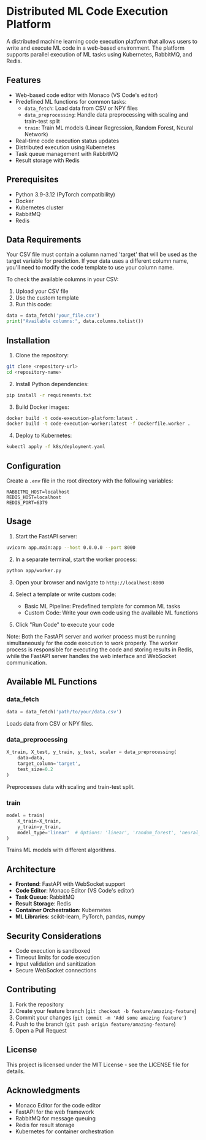 # Distributed ML Code Execution Platform

A distributed machine learning code execution platform that allows users to write and execute ML code in a web-based environment. The platform supports parallel execution of ML tasks using Kubernetes, RabbitMQ, and Redis.

## Features

- Web-based code editor with Monaco (VS Code's editor)
- Predefined ML functions for common tasks:
  - `data_fetch`: Load data from CSV or NPY files
  - `data_preprocessing`: Handle data preprocessing with scaling and train-test split
  - `train`: Train ML models (Linear Regression, Random Forest, Neural Network)
- Real-time code execution status updates
- Distributed execution using Kubernetes
- Task queue management with RabbitMQ
- Result storage with Redis

## Prerequisites

- Python 3.9-3.12 (PyTorch compatibility)
- Docker
- Kubernetes cluster
- RabbitMQ
- Redis

## Data Requirements

Your CSV file must contain a column named 'target' that will be used as the target variable for prediction. If your data uses a different column name, you'll need to modify the code template to use your column name.

To check the available columns in your CSV:
1. Upload your CSV file
2. Use the custom template
3. Run this code:
```python
data = data_fetch('your_file.csv')
print("Available columns:", data.columns.tolist())
```

## Installation

1. Clone the repository:
```bash
git clone <repository-url>
cd <repository-name>
```

2. Install Python dependencies:
```bash
pip install -r requirements.txt
```

3. Build Docker images:
```bash
docker build -t code-execution-platform:latest .
docker build -t code-execution-worker:latest -f Dockerfile.worker .
```

4. Deploy to Kubernetes:
```bash
kubectl apply -f k8s/deployment.yaml
```

## Configuration

Create a `.env` file in the root directory with the following variables:

```env
RABBITMQ_HOST=localhost
REDIS_HOST=localhost
REDIS_PORT=6379
```

## Usage

1. Start the FastAPI server:
```bash
uvicorn app.main:app --host 0.0.0.0 --port 8000
```

2. In a separate terminal, start the worker process:
```bash
python app/worker.py
```

3. Open your browser and navigate to `http://localhost:8000`

4. Select a template or write custom code:
   - Basic ML Pipeline: Predefined template for common ML tasks
   - Custom Code: Write your own code using the available ML functions

5. Click "Run Code" to execute your code

Note: Both the FastAPI server and worker process must be running simultaneously for the code execution to work properly. The worker process is responsible for executing the code and storing results in Redis, while the FastAPI server handles the web interface and WebSocket communication.

## Available ML Functions

### data_fetch
```python
data = data_fetch('path/to/your/data.csv')
```
Loads data from CSV or NPY files.

### data_preprocessing
```python
X_train, X_test, y_train, y_test, scaler = data_preprocessing(
    data=data,
    target_column='target',
    test_size=0.2
)
```
Preprocesses data with scaling and train-test split.

### train
```python
model = train(
    X_train=X_train,
    y_train=y_train,
    model_type='linear'  # Options: 'linear', 'random_forest', 'neural_network'
)
```
Trains ML models with different algorithms.

## Architecture

- **Frontend**: FastAPI with WebSocket support
- **Code Editor**: Monaco Editor (VS Code's editor)
- **Task Queue**: RabbitMQ
- **Result Storage**: Redis
- **Container Orchestration**: Kubernetes
- **ML Libraries**: scikit-learn, PyTorch, pandas, numpy

## Security Considerations

- Code execution is sandboxed
- Timeout limits for code execution
- Input validation and sanitization
- Secure WebSocket connections

## Contributing

1. Fork the repository
2. Create your feature branch (`git checkout -b feature/amazing-feature`)
3. Commit your changes (`git commit -m 'Add some amazing feature'`)
4. Push to the branch (`git push origin feature/amazing-feature`)
5. Open a Pull Request

## License

This project is licensed under the MIT License - see the LICENSE file for details.

## Acknowledgments

- Monaco Editor for the code editor
- FastAPI for the web framework
- RabbitMQ for message queuing
- Redis for result storage
- Kubernetes for container orchestration 